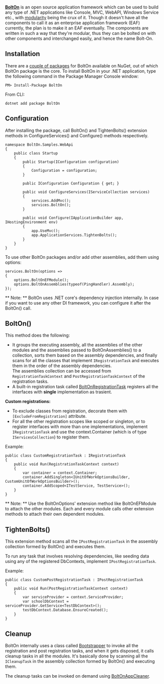 [**BoltOn**](https://github.com/gokulm/BoltOn) is an open source application framework which can be used to build any type of .NET applications like Console, MVC, WebAPI, Windows Service etc., with [modularity](https://en.wikipedia.org/wiki/Modular_programming) being the crux of it. Though it doesn't have all the components to call it as an enterprise application framework (EAF) currently, the plan is to make it an EAF eventually. The components are written in such a way that they're modular, thus they can be bolted on with other components and interchanged easily, and hence the name Bolt-On. 

Installation
------------
There are a [couple of packages](https://www.nuget.org/packages?q=BoltOn) for BoltOn available on NuGet, out of which BoltOn package is the core. To install BoltOn in your .NET application, type the following command in the Package Manager Console window:

    PM> Install-Package BoltOn

From CLI:

    dotnet add package BoltOn

Configuration
-------------
After installing the package, call BoltOn() and TightenBolts() extension methods in ConfigureServices() and Configure() methods respectively. 

    namespace BoltOn.Samples.WebApi
    {
        public class Startup
        {
            public Startup(IConfiguration configuration)
            {
                Configuration = configuration;
            }

            public IConfiguration Configuration { get; }

            public void ConfigureServices(IServiceCollection services)
            {
                services.AddMvc();
                services.BoltOn();
            }

            public void Configure(IApplicationBuilder app, IHostingEnvironment env)
            {
                app.UseMvc();
                app.ApplicationServices.TightenBolts();
            }
        }
    }

To use other BoltOn packages and/or add other assemblies, add them using options:

    services.BoltOn(options =>
    {
        options.BoltOnEFModule();
        options.BoltOnAssemblies(typeof(PingHandler).Assembly);
    });

** Note: ** BoltOn uses .NET core's dependency injection internally. In case if you want to use any other DI framework, you can configure it after the BoltOn() call. 

BoltOn()
--------
This method does the following:

* It groups the executing assembly, all the assemblies of the other modules and the assemblies passed to BoltOnAssemblies() to a collection, sorts them based on the assembly dependencies, and finally scans for all the classes that implement `IRegistrationTask` and executes them in the order of the assembly dependencies. 
<br />The assemblies collection can be accessed from `RegistrationTaskContext` and `PostRegistrationTaskContext` of the registration tasks.
* A built-in registration task called [BoltOnRegistrationTask](https://github.com/gokulm/BoltOn/blob/master/src/BoltOn/Bootstrapping/BoltOnRegistrationTask.cs) registers all the interfaces with **single** implementation as trasient. 

**Custom registrations:**

* To exclude classes from registration, decorate them with `[ExcludeFromRegistration]` attribute.
* For all the other registration scopes like scoped or singleton, or to register interfaces with more than one implementations, implement `IRegistrationTask` and use the context.Container (which is of type `IServicesCollection`) to register them.

Example:

    public class CustomRegistrationTask : IRegistrationTask
	{
		public void Run(RegistrationTaskContext context)
		{
			var container = context.Container;
			container.AddSingleton<IUnitOfWorkOptionsBuilder, CustomUnitOfWorkOptionsBuilder>();
			container.AddScoped<ITestService, TestService>();
		}
	}

** Note: **
Use the BoltOnOptions' extension method like BoltOnEFModule to attach the other modules. Each and every module calls other extension methods to attach their own dependent modules. 

TightenBolts()
--------------
This extension method scans all the `IPostRegistrationTask` in the assembly collection formed by BoltOn() and executes them.

To run any task that involves resolving dependencies, like seeding data using any of the registered DbContexts, implement `IPostRegistrationTask`. 

Example:

    public class CustomPostRegistrationTask : IPostRegistrationTask
    {
        public void Run(PostRegistrationTaskContext context)
        {
            var serviceProvider = context.ServiceProvider;
            var schoolDbContext = serviceProvider.GetService<TestDbContext>();
            testDbContext.Database.EnsureCreated();
        }
    }

Cleanup
-------
BoltOn internally uses a class called [Bootstrapper](https://github.com/gokulm/BoltOn/blob/master/src/BoltOn/Bootstrapping/Bootstrapper.cs) to invoke all the registration and post registration tasks, and when it gets disposed, it calls cleanup tasks in all the modules. It's basically done by scanning all the `ICleanupTask` in the assembly collection formed by BoltOn() and executing them.

The cleanup tasks can be invoked on demand using [BoltOnAppCleaner](utilities/#boltonappcleaner).

